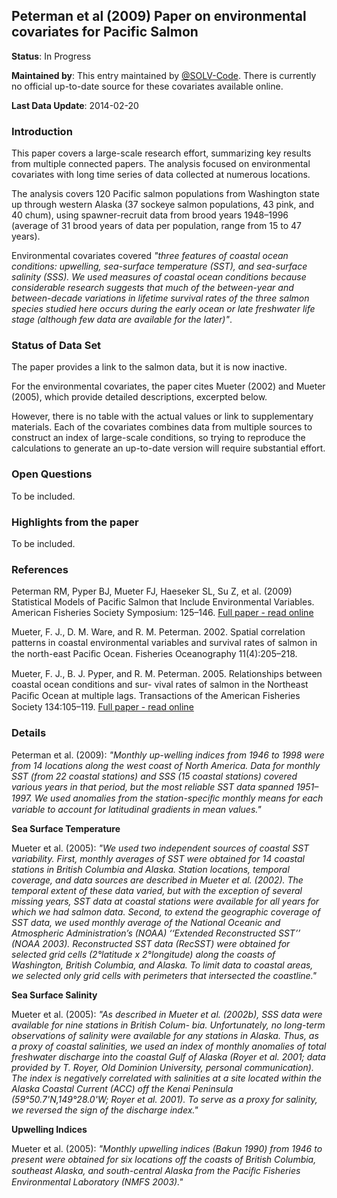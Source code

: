 ## Peterman  et al (2009) Paper on environmental covariates for Pacific Salmon

**Status**: In Progress

**Maintained by**: This entry maintained by [@SOLV-Code](https://github.com/SOLV-Code). There is currently no official up-to-date source for these covariates available online.

**Last Data Update**: 2014-02-20

### Introduction

This paper covers a large-scale research effort, summarizing key results from multiple connected papers. The analysis focused on environmental covariates with long time series of data collected at numerous  locations.

The analysis covers 120 Pacific salmon populations from Washington state up through  western Alaska (37 sockeye 
salmon populations, 43 pink, and 40 chum), using spawner-recruit data from brood years 1948–1996 (average  of  31 
brood years of data per population, range from 15 to 47 years).

Environmental covariates covered *"three  features  of  coastal  ocean  conditions: upwelling,  sea-surface  temperature  (SST), 
and sea-surface salinity (SSS). We used measures  of  coastal  ocean  conditions  because considerable research suggests that much  of 
the between-year and between-decade variations  in  lifetime  survival  rates  of  the  three salmon  species  studied  here  occurs  during the  early  ocean  or  late  freshwater  life  stage  (although few data  are  available  for  the  later)"*.   




### Status of Data Set


The paper provides a link to the salmon data, but it is now inactive. 

For the environmental covariates, the paper cites Mueter (2002) and Mueter (2005), which provide detailed descriptions, excerpted below.

However, there is no table with the actual values or link to supplementary materials. Each of the covariates combines data
from multiple sources to construct an index of large-scale conditions, so trying to reproduce the calculations to generate an up-to-date version will require substantial effort.



### Open Questions 

To be included.

### Highlights from the paper

To be included.

### References

Peterman RM, Pyper BJ, Mueter FJ, Haeseker SL, Su Z, et al. (2009) Statistical Models of Pacific Salmon that Include Environmental Variables. American Fisheries Society Symposium: 125–146. [Full paper - read online](https://www.researchgate.net/publication/235431358_Statistical_Models_of_Pacific_Salmon_that_Include_Environmental_Variables)

Mueter, F. J.,  D.  M.  Ware,  and  R.  M. Peterman.  2002. Spatial  correlation  patterns  in  coastal  environmental  variables  and  survival  rates  of  salmon  in  the north-east  Paciﬁc  Ocean.  Fisheries  Oceanography 11(4):205–218. 

Mueter, F.  J., B. J. Pyper, and R. M. Peterman. 2005.  Relationships between coastal  ocean conditions and sur-
vival rates of salmon in the Northeast Paciﬁc Ocean at multiple lags. Transactions of the American Fisheries 
Society 134:105–119. [Full paper - read online](https://www.researchgate.net/publication/233274523_Relationships_between_Coastal_Ocean_Conditions_and_Survival_Rates_of_Northeast_Pacific_Salmon_at_Multiple_Lags)




### Details

Peterman et al. (2009): *"Monthly  up-welling indices from 1946 to 1998 were from 14  locations  along  the  west  coast  of  North 
America.  Data  for  monthly  SST  (from  22 coastal stations) and SSS (15 coastal stations)  covered various years in that  period,  but the most reliable SST  data  spanned  1951–1997. We used anomalies from  the station-speciﬁc monthly means for each variable to  account for latitudinal gradients  in  mean values."* 


**Sea Surface Temperature**

Mueter et al. (2005): *"We used two independent sources of coastal SST variability. First, monthly
averages of SST were obtained for 14 coastal stations in British Columbia and Alaska. Station locations, temporal coverage, and data sources are described in Mueter et al. (2002). The temporal extent of these data varied, but with the exception of several missing years, SST data at coastal stations were available for all years for which we had salmon data. Second, to extend the geographic coverage of SST data, we used monthly average of the National Oceanic and Atmospheric Administration’s (NOAA) ‘‘Extended Reconstructed SST’’ (NOAA 2003). Reconstructed SST data (RecSST) were obtained for selected grid cells (2°latitude x 2°longitude) along the coasts of Washington, British Columbia, and Alaska. To limit data to coastal areas, we selected only grid cells with perimeters that intersected the coastline."*


**Sea Surface Salinity**

Mueter et al. (2005): *"As described in Mueter et al. (2002b), SSS data were available for nine stations in British Colum-
bia. Unfortunately, no long-term observations of salinity were available for any stations in Alaska. Thus, as a proxy of coastal salinities, we used an index of monthly anomalies of total freshwater discharge into the coastal Gulf of Alaska (Royer
et al. 2001; data provided by T. Royer, Old Dominion University, personal communication). The index is negatively correlated with salinities at a site located within the Alaska Coastal Current (ACC) off the Kenai Peninsula (59°50.7'N,149°28.0'W; Royer et al. 2001). To serve as a proxy for salinity, we reversed the sign of the discharge index."*



**Upwelling Indices**

Mueter et al. (2005): *"Monthly upwelling indices (Bakun 1990) from 1946 to present were obtained for six
locations off the coasts of British Columbia, southeast Alaska, and south-central Alaska from the Paciﬁc Fisheries Environmental Laboratory (NMFS 2003)."*